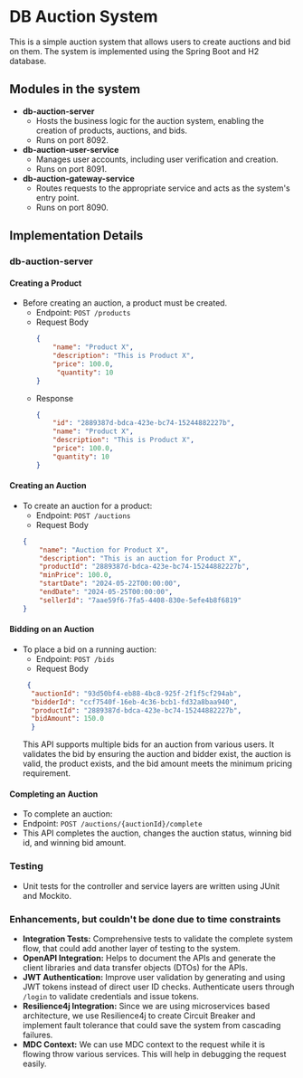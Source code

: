 # DB Auction System

This is a simple auction system that allows users to create auctions and bid on them. The system is implemented using the Spring Boot and H2 database.

## Modules in the system
- **db-auction-server**
    * Hosts the business logic for the auction system, enabling the creation of products, auctions, and bids.
    * Runs on port 8092.
- **db-auction-user-service**
    * Manages user accounts, including user verification and creation.
    * Runs on port 8091.
- **db-auction-gateway-service**
    * Routes requests to the appropriate service and acts as the system's entry point.
    * Runs on port 8090.

## Implementation Details

### db-auction-server

#### Creating a Product
* Before creating an auction, a product must be created.
  * Endpoint: `POST /products`
  * Request Body
    ```json
    {
        "name": "Product X",
        "description": "This is Product X",
        "price": 100.0,
         "quantity": 10
    }
    ```
  * Response
      ```json
      {
          "id": "2889387d-bdca-423e-bc74-15244882227b",
          "name": "Product X",
          "description": "This is Product X",
          "price": 100.0,
          "quantity": 10
      }
      ```
#### Creating an Auction
* To create an auction for a product:
    * Endpoint: `POST /auctions`
    * Request Body
    ```json
    {
        "name": "Auction for Product X",
        "description": "This is an auction for Product X",
        "productId": "2889387d-bdca-423e-bc74-15244882227b",
        "minPrice": 100.0,
        "startDate": "2024-05-22T00:00:00",
        "endDate": "2024-05-25T00:00:00",
        "sellerId": "7aae59f6-7fa5-4408-830e-5efe4b8f6819"
    }
    ```
#### Bidding on an Auction
* To place a bid on a running auction:
    * Endpoint: `POST /bids`
    * Request Body
    ```json
     {
      "auctionId": "93d50bf4-eb88-4bc8-925f-2f1f5cf294ab",
      "bidderId": "ccf7540f-16eb-4c36-bcb1-fd32a8baa940",
      "productId": "2889387d-bdca-423e-bc74-15244882227b",
      "bidAmount": 150.0
      }    
    ```
  This API supports multiple bids for an auction from various users. It validates the bid by ensuring the auction and bidder exist, the auction is valid, the product exists, and the bid amount meets the minimum pricing requirement.

#### Completing an Auction
* To complete an auction:
* Endpoint: `POST /auctions/{auctionId}/complete`
* This API completes the auction, changes the auction status, winning bid id, and winning bid amount.

### Testing
* Unit tests for the controller and service layers are written using JUnit and Mockito.

### Enhancements, but couldn't be done due to time constraints
* **Integration Tests:** Comprehensive tests to validate the complete system flow, that could add another layer of testing to the system.
* **OpenAPI Integration:** Helps to document the APIs and generate the client libraries and data transfer objects (DTOs) for the APIs.
* **JWT Authentication:** Improve user validation by generating and using JWT tokens instead of direct user ID checks. Authenticate users through `/login` to validate credentials and issue tokens.
* **Resilience4j Integration:** Since we are using microservices based architecture, we use Resilience4j to create Circuit Breaker and implement fault tolerance that could save the system from cascading failures.
* **MDC Context:** We can use MDC context to the request while it is flowing throw various services. This will help in debugging the request easily.